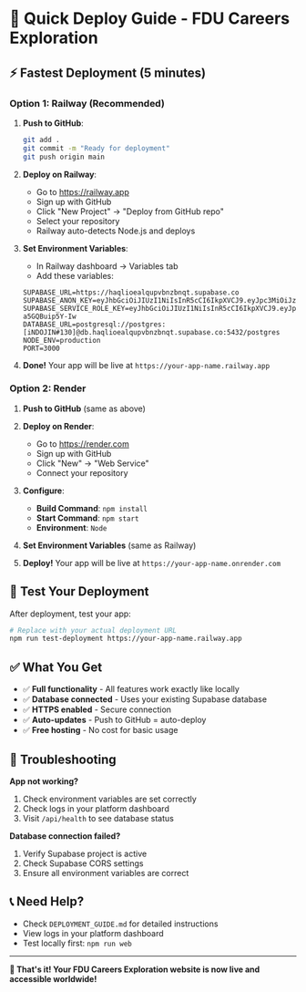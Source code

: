 # 🚀 Quick Deploy Guide - FDU Careers Exploration

## ⚡ Fastest Deployment (5 minutes)

### Option 1: Railway (Recommended)

1. **Push to GitHub**:
   ```bash
   git add .
   git commit -m "Ready for deployment"
   git push origin main
   ```

2. **Deploy on Railway**:
   - Go to https://railway.app
   - Sign up with GitHub
   - Click "New Project" → "Deploy from GitHub repo"
   - Select your repository
   - Railway auto-detects Node.js and deploys

3. **Set Environment Variables**:
   - In Railway dashboard → Variables tab
   - Add these variables:
   ```
   SUPABASE_URL=https://haqlioealqupvbnzbnqt.supabase.co
   SUPABASE_ANON_KEY=eyJhbGciOiJIUzI1NiIsInR5cCI6IkpXVCJ9.eyJpc3MiOiJzdXBhYmFzZSIsInJlZiI6ImhhcWxpb2VhbHF1cHZibnpibnF0Iiwicm9sZSI6ImFub24iLCJpYXQiOjE3NTczNDMxODIsImV4cCI6MjA3MjkxOTE4Mn0.TzY9c1L5RFyB6HBaFmxjn7qlz_4PBpPZf9nUQmU8vHk
   SUPABASE_SERVICE_ROLE_KEY=eyJhbGciOiJIUzI1NiIsInR5cCI6IkpXVCJ9.eyJpc3MiOiJzdXBhYmFzZSIsInJlZiI6ImhhcWxpb2VhbHF1cHZibnpibnF0Iiwicm9sZSI6InNlcnZpY2Vfcm9sZSIsImlhdCI6MTc1NzM0MzE4MiwiZXhwIjoyMDcyOTE5MTgyfQ.y3HreDT2p5WJleSuQCbQnkl38Klxx-a5GQBuip5Y-Iw
   DATABASE_URL=postgresql://postgres:[iNDOJIN#130]@db.haqlioealqupvbnzbnqt.supabase.co:5432/postgres
   NODE_ENV=production
   PORT=3000
   ```

4. **Done!** Your app will be live at `https://your-app-name.railway.app`

### Option 2: Render

1. **Push to GitHub** (same as above)

2. **Deploy on Render**:
   - Go to https://render.com
   - Sign up with GitHub
   - Click "New" → "Web Service"
   - Connect your repository

3. **Configure**:
   - **Build Command**: `npm install`
   - **Start Command**: `npm start`
   - **Environment**: `Node`

4. **Set Environment Variables** (same as Railway)

5. **Deploy!** Your app will be live at `https://your-app-name.onrender.com`

## 🧪 Test Your Deployment

After deployment, test your app:

```bash
# Replace with your actual deployment URL
npm run test-deployment https://your-app-name.railway.app
```

## ✅ What You Get

- ✅ **Full functionality** - All features work exactly like locally
- ✅ **Database connected** - Uses your existing Supabase database
- ✅ **HTTPS enabled** - Secure connection
- ✅ **Auto-updates** - Push to GitHub = auto-deploy
- ✅ **Free hosting** - No cost for basic usage

## 🔧 Troubleshooting

**App not working?**
1. Check environment variables are set correctly
2. Check logs in your platform dashboard
3. Visit `/api/health` to see database status

**Database connection failed?**
1. Verify Supabase project is active
2. Check Supabase CORS settings
3. Ensure all environment variables are correct

## 📞 Need Help?

- Check `DEPLOYMENT_GUIDE.md` for detailed instructions
- View logs in your platform dashboard
- Test locally first: `npm run web`

---

**🎉 That's it! Your FDU Careers Exploration website is now live and accessible worldwide!**
